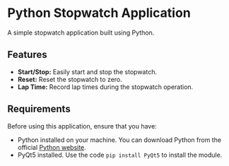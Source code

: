 # Python Stopwatch Application

A simple stopwatch application built using Python.

## Features

- **Start/Stop:** Easily start and stop the stopwatch.
- **Reset:** Reset the stopwatch to zero.
- **Lap Time:** Record lap times during the stopwatch operation.

## Requirements
Before using this application, ensure that you have:
- Python installed on your machine. You can download Python from the official [Python website](https://www.python.org/downloads/).
- PyQt5 installed. Use the code ```pip install PyQt5``` to install the module.
